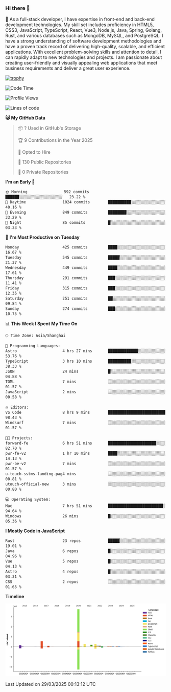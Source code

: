 ### Hi there 👋

🌱 As a full-stack developer, I have expertise in front-end and back-end development technologies. My skill set includes proficiency in HTML5, CSS3, JavaScript, TypeScript, React, Vue3, Node.js, Java, Spring, Golang, Rust, and various databases such as MongoDB, MySQL, and PostgreSQL. I have a strong understanding of software development methodologies and have a proven track record of delivering high-quality, scalable, and efficient applications. With excellent problem-solving skills and attention to detail, I can rapidly adapt to new technologies and projects. I am passionate about creating user-friendly and visually appealing web applications that meet business requirements and deliver a great user experience.

[![trophy](https://github-profile-trophy.vercel.app/?username=elton&rank=SECRET,SSS,SS,S,AAA,AA,A&theme=onedark&no-frame=true&margin-w=10)](https://github.com/ryo-ma/github-profile-trophy)

<!--START_SECTION:waka-->
![Code Time](http://img.shields.io/badge/Code%20Time-1%2C456%20hrs%2020%20mins-blue)

![Profile Views](http://img.shields.io/badge/Profile%20Views-1-blue)

![Lines of code](https://img.shields.io/badge/From%20Hello%20World%20I%27ve%20Written-5.6%20million%20lines%20of%20code-blue)

**🐱 My GitHub Data** 

> 📦 ? Used in GitHub's Storage 
 > 
> 🏆 9 Contributions in the Year 2025
 > 
> 💼 Opted to Hire
 > 
> 📜 130 Public Repositories 
 > 
> 🔑 0 Private Repositories 
 > 
**I'm an Early 🐤** 

```text
🌞 Morning                592 commits         ██████░░░░░░░░░░░░░░░░░░░   23.22 % 
🌆 Daytime                1024 commits        ██████████░░░░░░░░░░░░░░░   40.16 % 
🌃 Evening                849 commits         ████████░░░░░░░░░░░░░░░░░   33.29 % 
🌙 Night                  85 commits          █░░░░░░░░░░░░░░░░░░░░░░░░   03.33 % 
```
📅 **I'm Most Productive on Tuesday** 

```text
Monday                   425 commits         ████░░░░░░░░░░░░░░░░░░░░░   16.67 % 
Tuesday                  545 commits         █████░░░░░░░░░░░░░░░░░░░░   21.37 % 
Wednesday                449 commits         ████░░░░░░░░░░░░░░░░░░░░░   17.61 % 
Thursday                 291 commits         ███░░░░░░░░░░░░░░░░░░░░░░   11.41 % 
Friday                   315 commits         ███░░░░░░░░░░░░░░░░░░░░░░   12.35 % 
Saturday                 251 commits         ██░░░░░░░░░░░░░░░░░░░░░░░   09.84 % 
Sunday                   274 commits         ███░░░░░░░░░░░░░░░░░░░░░░   10.75 % 
```


📊 **This Week I Spent My Time On** 

```text
🕑︎ Time Zone: Asia/Shanghai

💬 Programming Languages: 
Astro                    4 hrs 27 mins       █████████████░░░░░░░░░░░░   53.76 % 
TypeScript               3 hrs 10 mins       ██████████░░░░░░░░░░░░░░░   38.33 % 
JSON                     24 mins             █░░░░░░░░░░░░░░░░░░░░░░░░   04.88 % 
TOML                     7 mins              ░░░░░░░░░░░░░░░░░░░░░░░░░   01.57 % 
JavaScript               2 mins              ░░░░░░░░░░░░░░░░░░░░░░░░░   00.58 % 

🔥 Editors: 
VS Code                  8 hrs 9 mins        █████████████████████████   98.43 % 
Windsurf                 7 mins              ░░░░░░░░░░░░░░░░░░░░░░░░░   01.57 % 

🐱‍💻 Projects: 
forward-fe               6 hrs 51 mins       █████████████████████░░░░   82.70 % 
pwr-fe-v2                1 hr 10 mins        ████░░░░░░░░░░░░░░░░░░░░░   14.13 % 
pwr-be-v2                7 mins              ░░░░░░░░░░░░░░░░░░░░░░░░░   01.57 % 
u-touch-sstms-landing-pag4 mins              ░░░░░░░░░░░░░░░░░░░░░░░░░   00.81 % 
utouch-official-new      3 mins              ░░░░░░░░░░░░░░░░░░░░░░░░░   00.80 % 

💻 Operating System: 
Mac                      7 hrs 51 mins       ████████████████████████░   94.64 % 
Windows                  26 mins             █░░░░░░░░░░░░░░░░░░░░░░░░   05.36 % 
```

**I Mostly Code in JavaScript** 

```text
Rust                     23 repos            █████░░░░░░░░░░░░░░░░░░░░   19.01 % 
Java                     6 repos             █░░░░░░░░░░░░░░░░░░░░░░░░   04.96 % 
Vue                      5 repos             █░░░░░░░░░░░░░░░░░░░░░░░░   04.13 % 
Astro                    4 repos             █░░░░░░░░░░░░░░░░░░░░░░░░   03.31 % 
CSS                      2 repos             ░░░░░░░░░░░░░░░░░░░░░░░░░   01.65 % 
```



**Timeline**

![Lines of Code chart](https://raw.githubusercontent.com/elton/elton/main/assets/bar_graph.png)


 Last Updated on 29/03/2025 00:13:12 UTC
<!--END_SECTION:waka-->

<!--
**elton/elton** is a ✨ _special_ ✨ repository because its `README.md` (this file) appears on your GitHub profile.

Here are some ideas to get you started:

- 🔭 I’m currently working on ...
- 🌱 I’m currently learning ...
- 👯 I’m looking to collaborate on ...
- 🤔 I’m looking for help with ...
- 💬 Ask me about ...
- 📫 How to reach me: ...
- 😄 Pronouns: ...
- ⚡ Fun fact: ...
-->
